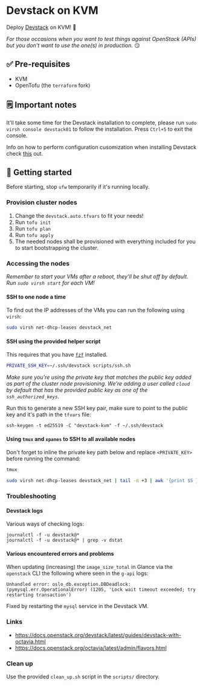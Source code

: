 # Devstack on KVM

Deploy [Devstack](https://docs.openstack.org/devstack/latest/) on KVM! 🚀

_For those occasions when you want to test things against OpenStack (APIs) but you don't want to use the one(s) in production._ 😏

## ✅ Pre-requisites

* KVM
* OpenTofu (the `terraform` fork)

## 🗒️ Important notes

It'll take some time for the Devstack installation to complete, please run `sudo virsh console devstack01` to follow the installation. Press `Ctrl+5` to exit the console.

Info on how to perform configuration cusomization when installing Devstack check [this](https://github.com/openstack/devstack/blob/master/doc/source/configuration.rst) out.

## 🏃 Getting started

Before starting, stop `ufw` temporarily if it's running locally.

### Provision cluster nodes

1. Change the `devstack.auto.tfvars` to fit your needs!
2. Run `tofu init`
3. Run `tofu plan`
4. Run `tofu apply`
5. The needed nodes shall be provisioned with everything included for you to start bootstrapping the cluster.

### Accessing the nodes

_Remember to start your VMs after a reboot, they'll be shut off by default. Run `sudo virsh start` for each VM!_

#### SSH to one node a time

To find out the IP addresses of the VMs you can run the following using `virsh`:

```bash
sudo virsh net-dhcp-leases devstack_net
```

#### SSH using the provided helper script

This requires that you have [`fzf`](https://github.com/junegunn/fzf) installed.

```bash
PRIVATE_SSH_KEY=~/.ssh/devstack scripts/ssh.sh
```

_Make sure you're using the private key that matches the public key added as part of the cluster node provisioning. We're adding a user called `cloud` by default that has the provided public key as one of the `ssh_authorized_keys`._

Run this to generate a new SSH key pair, make sure to point to the public key and it's path in the `tfvars` file:

```
ssh-keygen -t ed25519 -C "devstack-kvm" -f ~/.ssh/devstack
```

#### Using `tmux` and `xpanes` to SSH to all available nodes

Don't forget to inline the private key path below and replace `<PRIVATE_KEY>` before running the command:

```bash
tmux

sudo virsh net-dhcp-leases devstack_net | tail -n +3 | awk '{print $5 }' | cut -d"/" -f1 | xpanes -l ev -c 'ssh -l cloud -i <PRIVATE_KEY> {}'
```

### Troubleshooting

#### Devstack logs

Various ways of checking logs:

```
journalctl -f -u devstack@*
journalctl -f -u devstack@* | grep -v dstat
```

#### Various encountered errors and problems

When updating (increasing) the `image_size_total` in Glance via the `openstack` CLI the following where seen in the `g-api` logs:

```
Unhandled error: oslo_db.exception.DBDeadlock: (pymysql.err.OperationalError) (1205, 'Lock wait timeout exceeded; try restarting transaction')
```

Fixed by restarting the `mysql` service in the Devstack VM.

### Links

* https://docs.openstack.org/devstack/latest/guides/devstack-with-octavia.html
* https://docs.openstack.org/octavia/latest/admin/flavors.html

### Clean up

Use the provided `clean_up.sh` script in the `scripts/` directory.
